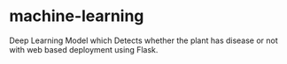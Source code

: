 # machine-learning
Deep Learning Model which Detects whether the plant has disease or not  with web based deployment using Flask.


